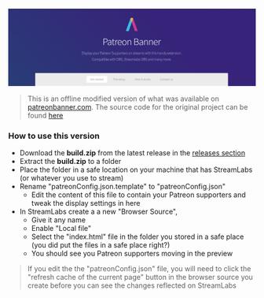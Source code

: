 ![banner](./.github/img/banner.png)

> This is an offline modified version of what was available on [patreonbanner.com](https://patreonbanner.com). The source code for the original project can be found [here](https://github.com/AssistantApps/Patreon-Banner)

### How to use this version

- Download the **build.zip** from the latest release in the [releases section](https://github.com/AssistantApps/PatreonBannerOffline/releases)
- Extract the **build.zip** to a folder
- Place the folder in a safe location on your machine that has StreamLabs (or whatever you use to stream)
- Rename "patreonConfig.json.template" to "patreonConfig.json"
  - Edit the content of this file to contain your Patreon supporters and tweak the display settings in here
- In StreamLabs create a a new "Browser Source",
  - Give it any name
  - Enable "Local file"
  - Select the "index.html" file in the folder you stored in a safe place (you did put the files in a safe place right?)
  - You should see you Patreon supporters moving in the preview

> If you edit the the "patreonConfig.json" file, you will need to click the "refresh cache of the current page" button in the browser source you create before you can see the changes reflected on StreamLabs
